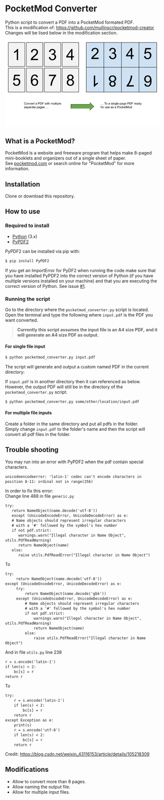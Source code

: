 # PocketMod Converter

Python script to convert a PDF into a PocketMod formated PDF.  
This is a modification of: https://github.com/mullinscr/pocketmod-creator  
Changes will be lised below in the modification section.

![usage example](media/explainer.png)

## What is a PocketMod?
PocketMod is a website and freeware program that helps make 8-paged mini-booklets and organizers out of a single sheet of paper.  
See [pocketmod.com](https://pocketmod.com/) or search online for "PocketMod"
for more information.

## Installation

Clone or download this repository.

## How to use

### Required to install

- [Python](https://www.python.org/) (3.x)
- [PyPDF2](https://github.com/mstamy2/PyPDF2)

PyPDF2 can be installed via pip with:

```bash
$ pip install PyPDF2
```

If you get an ImportError for PyDF2 when running the code make sure that you have installed PyPDF2 into the correct version of Python (if you have multiple versions installed on your machine) and that you are executing the correct version of Python.
See issue [#1][i1].

### Running the script

Go to the directory where the `pocketmod_converter.py` script is located.
Open the terminal and type the following where `input.pdf` is the PDF you want
converted.

> **Currently this script assumes the input file is an A4 size PDF,**
> **and it will generate an A4 size PDF as output.**

#### For single file input
```bash
$ python pocketmod_converter.py input.pdf
```

The script will generate and output a custom named PDF in the current
directory:

If `input.pdf` is in another directory then it can referenced as below.
However, the output PDF will still be in the directory of the
`pocketmod_converter.py` script.

```bash
$ python pocketmod_converter.py some/other/location/input.pdf
```

#### For multiple file inputs
Create a folder in the same directory and put all pdfs in the folder.  
Simply change `input.pdf` to the folder's name and then the script will convert all pdf files in the folder.

## Trouble shooting
You may run into an error with PyPDF2 when the pdf contain special characters.
```
unicodeencodeerror: 'latin-1' codec can't encode characters in position 8-11: ordinal not in range(256)
```
In order to fix this error:  
Change line 488 in file `generic.py`
```
try:
   return NameObject(name.decode('utf-8'))
   except (UnicodeEncodeError, UnicodeDecodeError) as e:
   # Name objects should represent irregular characters
   # with a '#' followed by the symbol's hex number
   if not pdf.strict:
      warnings.warn("Illegal character in Name Object", utils.PdfReadWarning)
      return NameObject(name)
   else:
      raise utils.PdfReadError("Illegal character in Name Object")
```
To
```
try:
     return NameObject(name.decode('utf-8'))
except (UnicodeEncodeError, UnicodeDecodeError) as e:
     try:
         return NameObject(name.decode('gbk'))
     except (UnicodeEncodeError, UnicodeDecodeError) as e:
         # Name objects should represent irregular characters
         # with a '#' followed by the symbol's hex number
         if not pdf.strict:
             warnings.warn("Illegal character in Name Object", utils.PdfReadWarning)
             return NameObject(name)
         else:
             raise utils.PdfReadError("Illegal character in Name Object")
```
And in file `utils.py` line 238
```
r = s.encode('latin-1')
if len(s) < 2:
    bc[s] = r
return r
```
To
```
try:
    r = s.encode('latin-1')
    if len(s) < 2:
        bc[s] = r
    return r
except Exception as e:
    print(s)
    r = s.encode('utf-8')
    if len(s) < 2:
        bc[s] = r
    return r
```
Credit: https://blog.csdn.net/weixin_43116153/article/details/105218309

## Modifications

- Allow to convert more than 8 pages.
- Allow naming the output file.
- Allow for multiple input files.

[i1]: https://github.com/mullinscr/pocketmod-creator/issues/1
